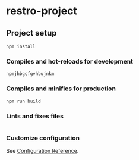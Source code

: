 # restro-project

## Project setup
```
npm install
```

### Compiles and hot-reloads for development
```
npmjhbgcfgvhbujnkm
```

### Compiles and minifies for production
```
npm run build
```

### Lints and fixes files
```
```

### Customize configuration
See [Configuration Reference](https://cli.vuejs.org/config/).
